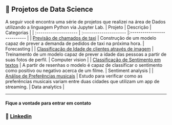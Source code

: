 ## 👻 Projetos de Data Science

A seguir você encontra uma série de projetos que realizei na área de Dados utilizando a linguagem Python via Jupyter Lab.
| Projeto              | Descrição                | Categorias                 |
| :-------------------- | :--------------------- |:--------------------------- |
|     [Previsão de chamados de taxi](https://github.com/lucas-mithidieri/projetos/blob/main/cab_orders_forecasting.ipynb)      |     Construção de um modelo capaz de prever a demanda de pedidos de taxi na próxima hora.     |      Forecasting           |
|     [Classificação de Idade de clientes através de imagem](https://github.com/lucas-mithidieri/projetos/blob/main/image_classification_age_app.ipynb)      |     Treinamento de um modelo capaz de prever a idade das pessoas a partir de suas fotos de perfil.      |      Computer vision           |
|     [Classificação de Sentimento em textos](https://github.com/lucas-mithidieri/projetos/blob/main/sentiment_analysis_movies.ipynb)      |     A partir de resenhas o modelo é capaz de classificar o sentimento como positivo ou negativo acerca de um filme.      |      Sentiment analysis           |
|     [Análise de Preferências musicais](https://github.com/lucas-mithidieri/projetos/blob/main/music_preferences_analysis.ipynb)      |     Estudo para verificar como as preferências musicais variam entre duas cidades que utilizam um app de streaming.       |      Data analytics           |
___
#### Fique a vontade para entrar em contato
 ### 📧 [Linkedin](https://www.linkedin.com/in/lucas-mithidieri-pires/)




